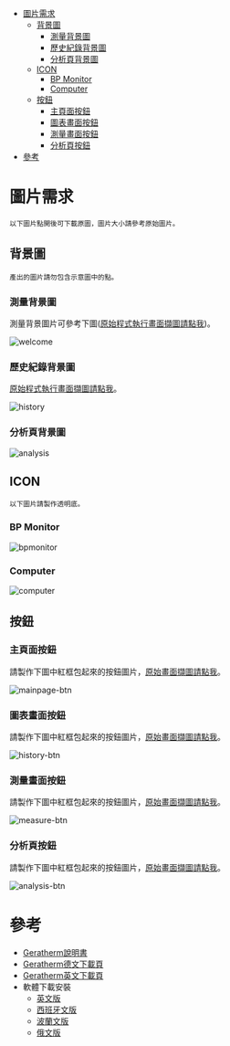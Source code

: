 <!-- TOC -->

- [圖片需求](#圖片需求)
  - [背景圖](#背景圖)
    - [測量背景圖](#測量背景圖)
    - [歷史紀錄背景圖](#歷史紀錄背景圖)
    - [分析頁背景圖](#分析頁背景圖)
  - [ICON](#icon)
    - [BP Monitor](#bp-monitor)
    - [Computer](#computer)
  - [按鈕](#按鈕)
    - [主頁面按鈕](#主頁面按鈕)
    - [圖表畫面按鈕](#圖表畫面按鈕)
    - [測量畫面按鈕](#測量畫面按鈕)
    - [分析頁按鈕](#分析頁按鈕)
- [參考](#參考)

<!-- /TOC -->


# 圖片需求

`以下圖片點開後可下載原圖，圖片大小請參考原始圖片。`

## 背景圖

`產出的圖片請勿包含示意圖中的點。`

### 測量背景圖

測量背景圖片可參考下圖([原始程式執行畫面擷圖請點我](img/welcome.png))。

![welcome](img/welcome-withoutword.png)


### 歷史紀錄背景圖

[原始程式執行畫面擷圖請點我](img/history.png)。

![history](img/history-withoutword.png)


### 分析頁背景圖

![analysis](img/analysis-withoutword.png)


## ICON

`以下圖片請製作透明底。`

### BP Monitor

![bpmonitor](img/bpmonitor.png)


### Computer

![computer](img/computer.png)


## 按鈕

### 主頁面按鈕

請製作下圖中紅框包起來的按鈕圖片，[原始畫面擷圖請點我](img/mainpage.png)。

![mainpage-btn](img/mainpage-btn.png)


### 圖表畫面按鈕

請製作下圖中紅框包起來的按鈕圖片，[原始畫面擷圖請點我](img/history.png)。

![history-btn](img/history-btn.png)


### 測量畫面按鈕

請製作下圖中紅框包起來的按鈕圖片，[原始畫面擷圖請點我](img/measure.png)。

![measure-btn](img/measure-btn.png)


### 分析頁按鈕

請製作下圖中紅框包起來的按鈕圖片，[原始畫面擷圖請點我](img/analysis.png)。

![analysis-btn](img/analysis-btn.png)


# 參考

* [Geratherm說明書](http://geratherm.de/download/desktop-2-0-software-instructions.pdf)
* [Geratherm德文下載頁](http://geratherm.de/diagnostik/downloadbereich/)
* [Geratherm英文下載頁](http://geratherm.de/en/diagnostic/download-area/)
* 軟體下載安裝
  * [英文版](http://geratherm.de/download/setupGB.exe)
  * [西班牙文版](http://geratherm.de/download/setupES.exe)
  * [波蘭文版](http://geratherm.de/download/setupPL.exe)
  * [俄文版](http://geratherm.de/download/setupRU.exe)